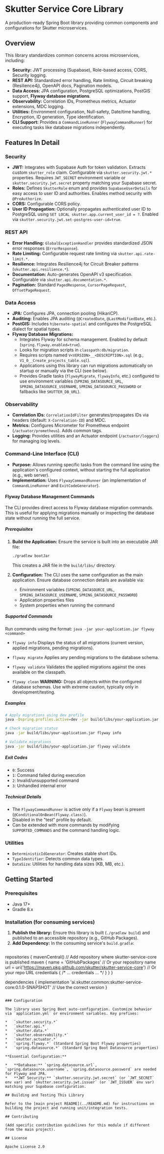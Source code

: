 # Skutter Service Core Library

A production-ready Spring Boot library providing common components and configurations for Skutter microservices.

## Overview

This library standardizes common concerns across microservices, including:

*   **Security:** JWT processing (Supabase), Role-based access, CORS, Security logging.
*   **REST API:** Standardized error handling, Rate limiting, Circuit breaking (Resilience4j), OpenAPI docs, Pagination models.
*   **Data Access:** JPA configuration, PostgreSQL optimizations, PostGIS support, **Flyway database migrations**.
*   **Observability:** Correlation IDs, Prometheus metrics, Actuator extensions, MDC logging.
*   **Utilities:** Environment configuration, Null-safety, Date/time handling, Encryption, ID generation, Type identification.
*   **CLI Support:** Provides a `CommandLineRunner` (`FlywayCommandRunner`) for executing tasks like database migrations independently.

## Features In Detail

### Security
*   **JWT:** Integrates with Supabase Auth for token validation. Extracts custom `skutter_role` claim. Configurable via `skutter.security.jwt.*` properties. Requires `JWT_SECRET` environment variable or `skutter.security.jwt.secret` property matching your Supabase secret.
*   **Roles:** Defines `SkutterRole` enum and provides `SupabaseUserDetails` for easy access to user ID and authorities. Enables method security with `@PreAuthorize`.
*   **CORS:** Configurable CORS policy.
*   **User ID Propagation:** Optionally propagates authenticated user ID to PostgreSQL using `SET LOCAL skutter.app.current_user_id = ?`. Enabled via `skutter.security.jwt.set-postgres-user-id=true`.

### REST API
*   **Error Handling:** `GlobalExceptionHandler` provides standardized JSON error responses (`ErrorResponse`).
*   **Rate Limiting:** Configurable request rate limiting via `skutter.api.rate-limit.*`.
*   **Resilience:** Integrates Resilience4j for Circuit Breaker patterns (`skutter.api.resilience.*`).
*   **Documentation:** Auto-generates OpenAPI v3 specification. Configurable via `skutter.api.documentation.*`.
*   **Pagination:** Standard `PagedResponse`, `CursorPageRequest`, `OffsetPageRequest`.

### Data Access
*   **JPA:** Configures JPA, connection pooling (HikariCP).
*   **Auditing:** Enables JPA auditing (`@CreatedDate`, `@LastModifiedDate`, etc.).
*   **PostGIS:** Includes `hibernate-spatial` and configures the PostgreSQL dialect for spatial types.
*   **Flyway Database Migrations:**
    *   Integrates Flyway for schema management. Enabled by default (`spring.flyway.enabled=true`).
    *   Looks for migration scripts in `classpath:db/migration`.
    *   Requires scripts named `V<VERSION>__<DESCRIPTION>.sql` (e.g., `V1_0__Create_projects_table.sql`).
    *   Applications using this library can run migrations automatically on startup or manually via the CLI (see below).
    *   Provides Gradle tasks (`flywayMigrate`, `flywayInfo`, etc.) configured to use environment variables (`SPRING_DATASOURCE_URL`, `SPRING_DATASOURCE_USERNAME`, `SPRING_DATASOURCE_PASSWORD` or fallbacks like `SKUTTER_DB_URL`).

### Observability
*   **Correlation IDs:** `CorrelationIdFilter` generates/propagates IDs via headers (default: `X-Correlation-ID`) and MDC.
*   **Metrics:** Configures Micrometer for Prometheus endpoint (`/actuator/prometheus`). Adds common tags.
*   **Logging:** Provides utilities and an Actuator endpoint (`/actuator/loggers`) for managing log levels.

### Command-Line Interface (CLI)
*   **Purpose:** Allows running specific tasks from the command line using the application's configured context, without starting the full application (e.g., web server).
*   **Implementation:** Uses `FlywayCommandRunner` (an implementation of `CommandLineRunner` and `ExitCodeGenerator`).

#### Flyway Database Management Commands

The CLI provides direct access to Flyway database migration commands. This is useful for applying migrations manually or inspecting the database state without running the full service.

##### Prerequisites

1.  **Build the Application:** Ensure the service is built into an executable JAR file:
    ```bash
    ./gradlew bootJar
    ```
    This creates a JAR file in the `build/libs/` directory.

2.  **Configuration:** The CLI uses the same configuration as the main application. Ensure database connection details are available via:
    *   Environment variables (`SPRING_DATASOURCE_URL`, `SPRING_DATASOURCE_USERNAME`, `SPRING_DATASOURCE_PASSWORD`)
    *   Application properties files
    *   System properties when running the command

##### Supported Commands

Run commands using the format: `java -jar your-application.jar flyway <command>`

*   `flyway info`
    Displays the status of all migrations (current version, applied migrations, pending migrations).

*   `flyway migrate`
    Applies any pending migrations to the database schema.

*   `flyway validate`
    Validates the applied migrations against the ones available on the classpath.

*   `flyway clean`
    **WARNING:** Drops all objects within the configured database schemas. Use with extreme caution, typically only in development/testing.

##### Examples

```bash
# Apply migrations using dev profile
java -Dspring.profiles.active=dev -jar build/libs/your-application.jar flyway migrate

# Check migration status
java -jar build/libs/your-application.jar flyway info

# Validate migrations
java -jar build/libs/your-application.jar flyway validate
```

##### Exit Codes
*   `0`: Success
*   `1`: Command failed during execution
*   `2`: Invalid/unsupported command
*   `3`: Unhandled internal error

##### Technical Details
*   The `FlywayCommandRunner` is active only if a `Flyway` bean is present (`@ConditionalOnBean(Flyway.class)`).
*   Disabled in the "test" profile by default.
*   Can be extended with more commands by modifying `SUPPORTED_COMMANDS` and the command handling logic.

### Utilities
*   `DeterministicIdGenerator`: Creates stable short IDs.
*   `TypeIdentifier`: Detects common data types.
*   `DataSize`: Utilities for handling data sizes (KB, MB, etc.).

## Getting Started

### Prerequisites
*   Java 17+
*   Gradle 8.x

### Installation (for consuming services)

1.  **Publish the library:** Ensure this library is built (`./gradlew build`) and published to an accessible repository (e.g., GitHub Packages).
2.  **Add Dependency:** In the consuming service's `build.gradle`:
    ```gradle
repositories {
    mavenCentral()
        // Add repository where skutter-service-core is published
    maven {
            name = 'GitHubPackages' // Or your repository name
            url = uri('https://maven.pkg.github.com/skutter/skutter-service-core') // Or your repo URL
            credentials { /* ... credentials ... */ }
    }
}

dependencies {
        implementation 'ai.skutter.common:skutter-service-core:0.1.0-SNAPSHOT' // Use the correct version
}
```

### Configuration

The library uses Spring Boot auto-configuration. Customize behavior via `application.yml` or environment variables. Key prefixes:

*   `skutter.security.*`
*   `skutter.api.*`
*   `skutter.data.*`
*   `skutter.observability.*`
*   `skutter.actuator.*`
*   `spring.flyway.*` (Standard Spring Boot Flyway properties)
*   `spring.datasource.*` (Standard Spring Boot Datasource properties)

**Essential Configuration:**

*   **Database:** `spring.datasource.url`, `spring.datasource.username`, `spring.datasource.password` are needed for Flyway and JPA.
*   **JWT Security:** `skutter.security.jwt.secret` (or `JWT_SECRET` env var) and `skutter.security.jwt.issuer` (or `JWT_ISSUER` env var) matching your Supabase configuration.

## Building and Testing This Library

Refer to the [main project README](../README.md) for instructions on building the project and running unit/integration tests.

## Contributing

(Add specific contribution guidelines for this module if different from the main project).

## License

Apache License 2.0 